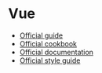 # Vue

* [Official guide](https://vuejs.org/v2/guide/)
* [Official cookbook](https://vuejs.org/v2/cookbook/)
* [Official documentation](https://vuejs.org/v2/api/)
* [Official style guide](https://vuejs.org/v2/style-guide/)
